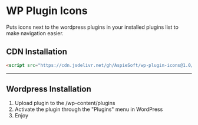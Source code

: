 # WP Plugin Icons

Puts icons next to the wordpress plugins in your installed plugins list to make navigation easier.

## CDN Installation

```html
<script src="https://cdn.jsdelivr.net/gh/AspieSoft/wp-plugin-icons@1.0/trunk/assets/script.js"></script>
```

---

## Wordpress Installation

1. Upload plugin to the /wp-content/plugins
2. Activate the plugin through the "Plugins" menu in WordPress
3. Enjoy
